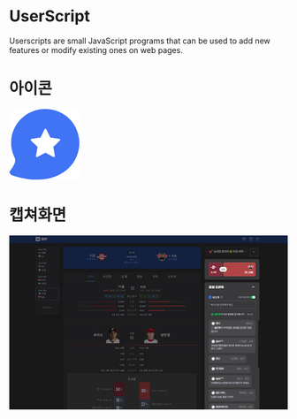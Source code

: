 # UserScript
Userscripts are small JavaScript programs that can be used to add new features or modify existing ones on web pages.

# 아이콘  
![아이콘](./icon.png)

# 캡쳐화면  
![캡쳐화면](./capture.png)
